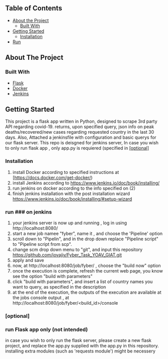 
<!-- TABLE OF CONTENTS -->
## Table of Contents

* [About the Project](#about-the-project)
  * [Built With](#built-with)
* [Getting Started](#getting-started)
  * [Installation](#installation)
* [Run](#run)


<!-- ABOUT THE PROJECT -->
## About The Project



### Built With
* [Flask](https://flask.palletsprojects.com)
* [Docker](https://www.docker.com)
* [Jenkins](https://www.jenkins.io)


## Getting Started
 This project is a flask app written in Python, designed to scrape 3rd party API regarding covid-19.
 returns, upon specified query, json info on peak deaths/recovered/new cases regarding requested country in the last 30 days.
 Also, Attached a jenkinsfile with configuration and basic querys for our flask server.
 This repo is deisgned for jenkins server, In case you wish to only run flask app , only app.py is requiered (specified in [[optional]](#run)

### Installation

1. install Docker according to specified instructions at  [https://docs.docker.com/get-docker/)
2. install Jenkins according to https://www.jenkins.io/doc/book/installing/
3. run jenkins on docker according to the info specified on (2)
4. finish jenkins installation with the post installation wizard https://www.jenkins.io/doc/book/installing/#setup-wizard



### run ### on jenkins
1. your jenkins server is now up and running , log in using http://localhost:8080/
2. start a new job namee "fyber", name it , and choose the 'Pipeline' option
3. scroll down to "Pipelin", and in the drop down replace "Pipeline script" to "Pipeline script from scp".
4. change scm drop down menu to "git", and input this repository https://github.com/jovajiv/Fyber_Task_YOAV_GIAT.git 
5. apply and save
6. now, at http://localhost:8080/job/fyber/ , choose the "build now" option
7. once the execution is complete, refresh the current web page, you know see the option "build with parameters"
8. click "build with parameters", and insert a list of country names you want to query, as specified in the description
9. at the end of the execution, the outputs of the execution are available at the jobs console output , at http://localhost:8080/job/fyber/<build_id>/console


### [optional]
 ### run Flask app only (not intended)
in case you wish to only run the flask server, please create a new flask project,
and replace the app.py supplied with the app.py in this repository.
installing extra modules (such as 'requests module') might be necessery

